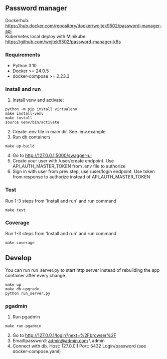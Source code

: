 ## Password manager
Dockerhub: https://hub.docker.com/repository/docker/wojtek9502/password-manager-api  
Kubernetes local deploy with Minikube: https://github.com/wojtek9502/password-manager-k8s

### Requirements
- Python 3.10
- Docker >=  24.0.5
- docker-compose >= 2.23.3

### Install and run
1) Install venv and activate:
```shell
python -m pip install virtualenv
make install-venv
make install
source venv/bin/activate
```
2) Create .env file in main dir. See .env.example
3) Run db containers
```shell
make up-build
````
4) Go to http://127.0.0.1:5000/swagger-ui
5) Create your user with /user/create endpoint. Use API_AUTH_MASTER_TOKEN from .env file to authorize
6) Sign in with user from prev step, use /user/login endpoint. Use token from response to authorize instead of API_AUTH_MASTER_TOKEN


### Test
Run 1-3 steps from 'Install and run' and run command
```shell
make test
```

### Coverage
Run 1-3 steps from 'Install and run' and run command
```shell
make coverage
```

## Develop
You can run run_server.py to start http server instead of rebuilding the app container after every change
```shell
make up
make db-upgrade
python run_server.py
```

### pgadmin
1) Run pgadmin
```shell
make run-pgadmin
```
2) Go to http://127.0.0.1/login?next=%2Fbrowser%2F
3) Email\password: admin@admin.com \ admin
4) Connect with db. Host: 127.0.0.1 Port: 5432 Login/password (see docker-compose.yaml)
